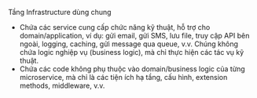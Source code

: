 Tầng Infrastructure dùng chung
- Chứa các service cung cấp chức năng kỹ thuật, hỗ trợ cho domain/application, ví dụ: gửi email, gửi SMS, lưu file, truy cập API bên ngoài, logging, caching, gửi message qua queue, v.v.
Chúng không chứa logic nghiệp vụ (business logic), mà chỉ thực hiện các tác vụ kỹ thuật.
- Chứa các code không phụ thuộc vào domain/business logic của từng microservice, mà chỉ là các tiện ích hạ tầng, cấu hình, extension methods, middleware, v.v.